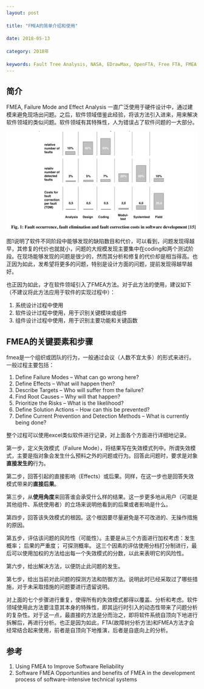 ```yaml
---
layout: post

title: "FMEA的简单介绍和使用"

date: 2018-05-13

category: 2018年

keywords: Fault Tree Analysis, NASA, EDrawMax, OpenFTA, Free FTA, FMEA
---
```


## 简介

FMEA, Failure Mode and Effect Analysis 一直广泛使用于硬件设计中，通过建模来避免现场出问题。之后，软件领域借鉴此经验，将该方法引入进来，用来解决软件领域的类似问题。软件领域有其特殊性，人为错误占了软件问题的一大部分。

![不同阶段发现缺陷的修复代价](/assets/2018/fmea-software-fault-cost.png)

图1说明了软件不同阶段中能够发现的缺陷数目和代价，可以看到，问题发现得越早，其修复的代价也就就小，问题的大规模发现主要集中在coding和两个测试阶段。在现场能够发现的问题是很少的，然而其分析和修复的代价却是相当得高。也正因为如此，发希望将更多的问题，特别是设计方面的问题，提前发现得越早越好。

也正因为如此，才在软件领域引入了FMEA方法。对于此方法的使用，建议如下（不建议将此方法应用于软件的实现过程中）：

1. 系统设计过程中使用
2. 软件设计过程中使用，用于识别关键模块或组件
3. 组件设计过程中使用，用于识别主要功能和关键函数

## FMEA的关键要素和步骤

fmea是一个组织或团队的行为，一般通过会议（人数不宜太多）的形式来进行。一般过程主要包括：

1. Define Failure Modes – What can go wrong here? 
2. Define Effects – What will happen then? 
3. Describe Targets – Who will suffer from the failure? 
4. Find Root Causes – Why will that happen? 
5. Prioritize the Risks – What is the likelihood? 
6. Define Solution Actions – How can this be prevented? 
7. Define Current Prevention and Detection Methods – What is currently being done? 

整个过程可以使用excel类似软件进行记录，对上面各个方面进行详细地记录。

第一步，定义失效模式（Failure Mode），将结果写在失效模式列中。所谓失效模式，主要是指对象会发生什么预料之外的问题或行为。回答此问题时，要求是对象**直接发生的**行为。

第二步，回答引起的直接影响（Effects）或后果。同样，在这一步也是回答失效模式带来的**直接后果**。

第三步，从**使用角度**来回答谁会承受什么样的结果。这一步更多地从用户（可能是其他组件、系统使用者）的立场来说明他看到的后果或者影响是什么。

第四步，回答该失效模式的根因。这个根因要尽量避免是不可改进的、无操作措施的原因。

第五步，评估该问题的风险性（可能性）。主要是从三个方面进行加权考虑：发生概率； 后果的严重度； 可探测概率。 这三个因素的评估使用分档打分制进行，最后可以使用加权的方法给出每一个失效模式的分数，以此来表明它的风险性。

第六步，给出解决方法，以便防止此问题的发生。

第七步，给出当前对此问题的探测方法和防御方法。说明此时已经采取过了哪些措施，对于未采取措施的问题要进行遗留说明。

对上面的七个步骤进行重复，使得所有的失效模式都得以覆盖、分析和考虑。软件领域使用此方法要注意其本身的特殊性，即其运行时引入的动态性带来了问题分析的复杂性。对于这一点，最直接的方法是分而治之，即将软件系统自顶向下地进行拆解后，再进行分析。也正是因为如此，FTA(故障树分析方法)和FMEA方法才会经常结合起来使用，前者是自顶向下地推演，后者是自底向上的分析。

## 参考

1. Using FMEA to Improve Software Reliability 
2. Software FMEA  Opportunities and benefits of FMEA in the development process of software-intensive technical systems 